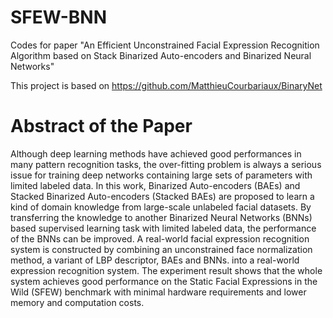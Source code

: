 # SFEW-BNN
Codes for paper "An Efficient Unconstrained Facial Expression Recognition Algorithm based on Stack Binarized Auto-encoders and Binarized Neural Networks"

This project is based on https://github.com/MatthieuCourbariaux/BinaryNet

# Abstract of the Paper
Although deep learning methods have achieved good performances in many pattern recognition tasks,
the over-fitting problem is always a serious issue for training deep networks containing large sets of parameters with limited labeled data.
In this work, Binarized Auto-encoders (BAEs) and Stacked Binarized Auto-encoders (Stacked BAEs) are proposed to learn a kind of domain knowledge from large-scale unlabeled facial datasets.
By transferring the knowledge to another Binarized Neural Networks (BNNs)  based supervised learning task with limited labeled data, the performance of the BNNs can be improved.
A real-world facial expression recognition system is constructed by combining an unconstrained face normalization method, a variant of LBP descriptor, BAEs and BNNs.
into a real-world expression recognition system.
The experiment result shows that the whole system achieves good performance on the Static Facial Expressions in the Wild (SFEW) benchmark with minimal hardware requirements and lower memory and computation costs.